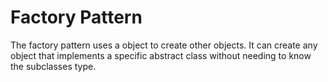 ﻿# Factory Pattern 

The factory pattern uses a object to create other objects. 
It can create any object that implements a specific abstract class without needing to know the subclasses type.